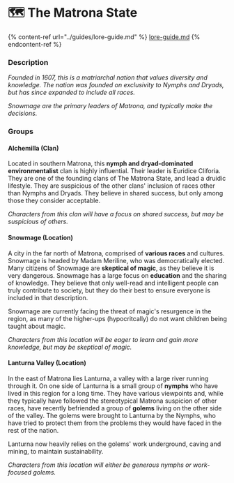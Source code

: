 # 🗺 The Matrona State

{% content-ref url="../guides/lore-guide.md" %}
[lore-guide.md](../guides/lore-guide.md)
{% endcontent-ref %}

### Description

_Founded in 1607, this is a matriarchal nation that values diversity and knowledge. The nation was founded on exclusivity to Nymphs and Dryads, but has since expanded to include all races._&#x20;

_Snowmage are the primary leaders of Matrona, and typically make the decisions._

### Groups

#### Alchemilla (Clan)

Located in southern Matrona, this **nymph and dryad-dominated** **environmentalist** clan is highly influential. Their leader is Euridice Cliforia. They are one of the founding clans of The Matrona State, and lead a druidic lifestyle. They are suspicious of the other clans' inclusion of races other than Nymphs and Dryads. They believe in shared success, but only among those they consider acceptable.

_Characters from this clan will have a focus on shared success, but may be suspicious of others._

#### Snowmage (Location)

A city in the far north of Matrona, comprised of **various races** and cultures. Snowmage is headed by Madam Meriline, who was democratically elected. Many citizens of Snowmage are **skeptical of magic**, as they believe it is very dangerous. Snowmage has a large focus on **education** and the sharing of knowledge. They believe that only well-read and intelligent people can truly contribute to society, but they do their best to ensure everyone is included in that description.

Snowmage are currently facing the threat of magic's resurgence in the region, as many of the higher-ups (hypocritcally) do not want children being taught about magic.

_Characters from this location will be eager to learn and gain more knowledge, but may be skeptical of magic._

#### Lanturna Valley (Location)

In the east of Matrona lies Lanturna, a valley with a large river running through it. On one side of Lanturna is a small group of **nymphs** who have lived in this region for a long time. They have various viewpoints and, while they typically have followed the stereotypical Matrona suspicion of other races, have recently befriended a group of **golems** living on the other side of the valley. The golems were brought to Lanturna by the Nymphs, who have tried to protect them from the problems they would have faced in the rest of the nation.

Lanturna now heavily relies on the golems' work underground, caving and mining, to maintain sustainability.

_Characters from this location will either be generous nymphs or work-focused golems._
